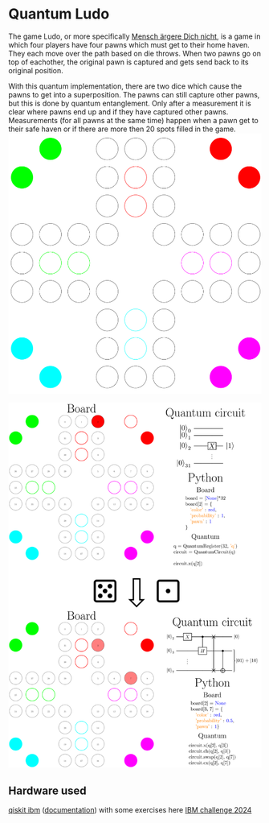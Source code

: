 # Quantum Ludo
The game Ludo, or more specifically [Mensch ärgere Dich nicht](https://en.wikipedia.org/wiki/Mensch_%C3%A4rgere_Dich_nicht), is a game in which four players have four pawns which must get to their home haven. They each move over the path based on die throws. When two pawns go on top of eachother, the original pawn is captured and gets send back to its original position.

With this quantum implementation, there are two dice which cause the pawns to get into a superposition. The pawns can still capture other pawns, but this is done by quantum entanglement. Only after a measurement it is clear where pawns end up and if they have captured other pawns. Measurements (for all pawns at the same time) happen when a pawn get to their safe haven or if there are more then 20 spots filled in the game.
![](https://github.com/SjdTl/QuantumEngineering/blob/main/positions/board.svg)

![](https://github.com/SjdTl/QuantumEngineering/blob/main/positions/general_implementation.svg)
## Hardware used
[qiskit ibm](https://www.ibm.com/quantum/qiskit) ([documentation](https://docs.quantum.ibm.com/guides))
with some exercises here [IBM challenge 2024](https://github.com/qiskit-community/ibm-quantum-challenge-2024?tab=readme-ov-file)
